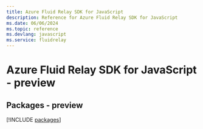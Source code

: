 ```yaml
---
title: Azure Fluid Relay SDK for JavaScript
description: Reference for Azure Fluid Relay SDK for JavaScript
ms.date: 06/06/2024
ms.topic: reference
ms.devlang: javascript
ms.service: fluidrelay
---
```

# Azure Fluid Relay SDK for JavaScript - preview
## Packages - preview
[!INCLUDE [packages](fluid-relay-index.md)]